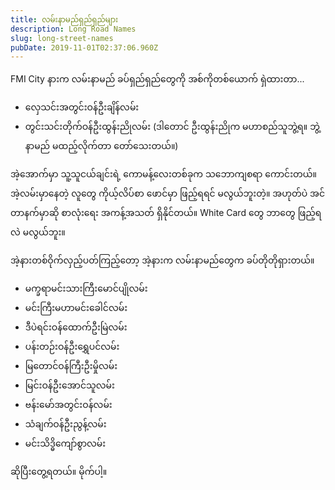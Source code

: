 ```yaml
---
title: လမ်းနာမည်ရှည်ရှည်များ
description: Long Road Names
slug: long-street-names
pubDate: 2019-11-01T02:37:06.960Z
---
```


FMI City နားက လမ်းနာမည် ခပ်ရှည်ရှည်တွေကို အစ်ကိုတစ်ယောက် ရှဲထားတာ...

- လှေသင်းအတွင်းဝန်ဦးချိန်လမ်း
- တွင်းသင်းတိုက်ဝန်ဦးထွန်းညိုလမ်း (ဒါတောင် ဦးထွန်းညိုက မဟာစည်သူဘွဲ့ရ။ ဘွဲ့နာမည် မထည့်လိုက်တာ တော်သေးတယ်။)

အဲ့အောက်မှာ သူ့သူငယ်ချင်းရဲ့ ကောမန့်လေးတစ်ခုက သဘောကျစရာ ကောင်းတယ်။ အဲ့လမ်းမှာနေတဲ့ လူတွေ ကိုယ့်လိပ်စာ ဖောင်မှာ ဖြည့်ရရင် မလွယ်ဘူးတဲ့။ အဟုတ်ပဲ အင်တာနက်မှာဆို စာလုံးရေး အကန့်အသတ် ရှိနိုင်တယ်။ White Card တွေ ဘာတွေ ဖြည့်ရလဲ မလွယ်ဘူး။

အဲ့နားတစ်ဝိုက်လှည့်ပတ်ကြည့်တော့ အဲ့နားက လမ်းနာမည်တွေက ခပ်တိုတိုရှားတယ်။

- မက္ခရာမင်းသားကြီးမောင်ပျိုလမ်း
- မင်းကြီးမဟာမင်းခေါင်လမ်း
- ဒီပဲရင်းဝန်ထောက်ဦးမြဲလမ်း
- ပန်းတဉ်းဝန်ဦးရွှေပင်လမ်း
- မြတောင်ဝန်ကြီးဦးမှိုလမ်း
- မြင်းဝန်ဦးအောင်သူလမ်း
- ဗန်းမော်အတွင်းဝန်လမ်း
- သံချက်ဝန်ဦးညွန့်လမ်း
- မင်းသိဒ္ဓိကျော်စွာလမ်း

ဆိုပြီးတွေ့ရတယ်။ မိုက်ပါ့။
